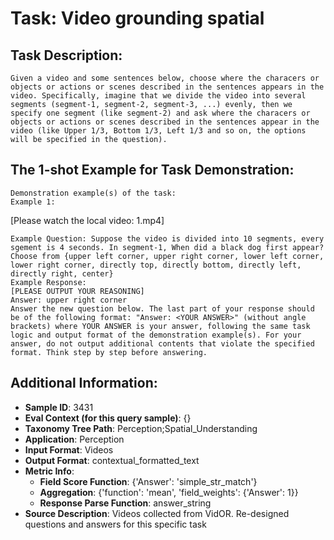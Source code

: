 # Task: Video grounding spatial

## Task Description:

```
Given a video and some sentences below, choose where the characers or objects or actions or scenes described in the sentences appears in the video. Specifically, imagine that we divide the video into several segments (segment-1, segment-2, segment-3, ...) evenly, then we specify one segment (like segment-2) and ask where the characers or objects or actions or scenes described in the sentences appear in the video (like Upper 1/3, Bottom 1/3, Left 1/3 and so on, the options will be specified in the question).
```

## The 1-shot Example for Task Demonstration:

```
Demonstration example(s) of the task:
Example 1:
```

[Please watch the local video: 1.mp4]

```
Example Question: Suppose the video is divided into 10 segments, every sgement is 4 seconds. In segment-1, When did a black dog first appear? Choose from {upper left corner, upper right corner, lower left corner, lower right corner, directly top, directly bottom, directly left, directly right, center}
Example Response:
[PLEASE OUTPUT YOUR REASONING]
Answer: upper right corner
Answer the new question below. The last part of your response should be of the following format: "Answer: <YOUR ANSWER>" (without angle brackets) where YOUR ANSWER is your answer, following the same task logic and output format of the demonstration example(s). For your answer, do not output additional contents that violate the specified format. Think step by step before answering.
```

## Additional Information:

- **Sample ID**: 3431
- **Eval Context (for this query sample)**: {}
- **Taxonomy Tree Path**: Perception;Spatial_Understanding
- **Application**: Perception
- **Input Format**: Videos
- **Output Format**: contextual_formatted_text
- **Metric Info**:
  - **Field Score Function**: {'Answer': 'simple_str_match'}
  - **Aggregation**: {'function': 'mean', 'field_weights': {'Answer': 1}}
  - **Response Parse Function**: answer_string
- **Source Description**: Videos collected from VidOR. Re-designed questions and answers for this specific task

